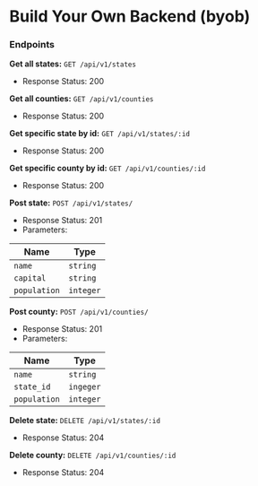 # Build Your Own Backend (byob)

### Endpoints
**Get all states:** `GET /api/v1/states`
- Response
Status: 200

**Get all counties:** `GET /api/v1/counties`
- Response
Status: 200

**Get specific state by id:** `GET /api/v1/states/:id`
- Response
Status: 200

**Get specific county by id:** `GET /api/v1/counties/:id`
- Response
Status: 200

**Post state:** `POST /api/v1/states/`
- Response
Status: 201
- Parameters:

| Name          | Type          |
| ------------- | ------------- |
| `name`        | `string`      |
| `capital`     | `string`      |
| `population`  | `integer`     |

**Post county:** `POST /api/v1/counties/`
- Response
Status: 201
- Parameters:

| Name          | Type          |
| ------------- | ------------- |
| `name`        | `string`      |
| `state_id`    | `ingeger`     |
| `population`  | `integer`     |

**Delete state:** `DELETE /api/v1/states/:id`
- Response
Status: 204

**Delete county:** `DELETE /api/v1/counties/:id`
- Response
Status: 204

